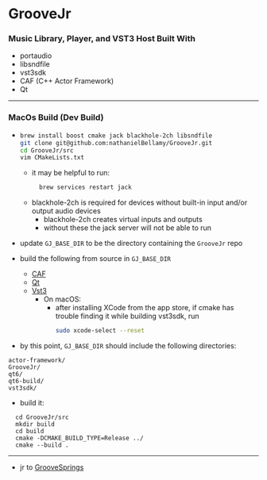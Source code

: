 # GrooveJr
### Music Library, Player, and VST3 Host Built With
- portaudio
- libsndfile
- vst3sdk
- CAF (C++ Actor Framework)
- Qt

---

### MacOs Build (Dev Build)

- ```bash
  brew install boost cmake jack blackhole-2ch libsndfile
  git clone git@github.com:nathanielBellamy/GrooveJr.git 
  cd GrooveJr/src
  vim CMakeLists.txt
  ```
  - it may be helpful to run: 
    ```bash
      brew services restart jack
    ```
  - blackhole-2ch is required for devices without built-in input and/or output audio devices
    - blackhole-2ch creates virtual inputs and outputs
    - without these the jack server will not be able to run 
- update `GJ_BASE_DIR` to be the directory containing the `GrooveJr` repo

- build the following from source in `GJ_BASE_DIR`
  - [CAF](https://www.actor-framework.org/)
  - [Qt](https://www.qt.io/)
  - [Vst3](https://github.com/steinbergmedia/vst3sdk)
    - On macOS:
      - after installing XCode from the app store, if cmake has trouble finding it while
        building vst3sdk, run
        ```bash 
        sudo xcode-select --reset
        ```
- by this point, `GJ_BASE_DIR` should include the following directories:
```
actor-framework/
GrooveJr/
qt6/
qt6-build/
vst3sdk/
```

- build it:
```
  cd GrooveJr/src
  mkdir build
  cd build
  cmake -DCMAKE_BUILD_TYPE=Release ../
  cmake --build .
```
___

- jr to [GrooveSprings](https://github.com/nathanielBellamy/GrooveSprings)